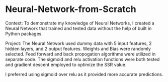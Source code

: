 # Neural-Network-from-Scratch

Context:
To demonstrate my knowledge of Neural Networks, I created a Neural Network that trained and tested data without the help of built in Python packages. 

Project:
The Neural Network used dummy data with 5 input features, 2 hidden layers, and 2 output features. Weights and Bias were randomly selected. Feed forward and back propogation algorithms were utilized in separate code. The sigmoid and relu activation functions were both tested and gradient descent employed to optimize the SSR value. 

I preferred using sigmoid over relu as it provided more accurate predictions. 
